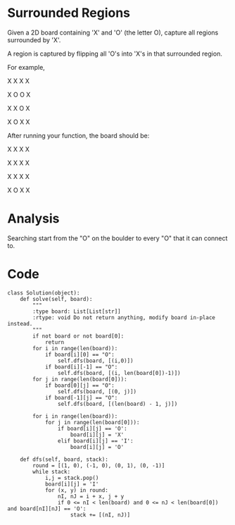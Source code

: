 # Surrounded Regions
Given a 2D board containing 'X' and 'O' (the letter O), capture all regions surrounded by 'X'.

A region is captured by flipping all 'O's into 'X's in that surrounded region.

For example,

X X X X

X O O X

X X O X

X O X X

After running your function, the board should be:

X X X X

X X X X

X X X X

X O X X

# Analysis
Searching start from the "O" on the boulder to every "O" that it can connect to. 
# Code
```
class Solution(object):
    def solve(self, board):
        """
        :type board: List[List[str]]
        :rtype: void Do not return anything, modify board in-place instead.
        """
        if not board or not board[0]:
            return
        for i in range(len(board)):
            if board[i][0] == "O":
                self.dfs(board, [(i,0)])
            if board[i][-1] == "O":
                self.dfs(board, [(i, len(board[0])-1)])
        for j in range(len(board[0])):
            if board[0][j] == "O":
                self.dfs(board, [(0, j)])
            if board[-1][j] == "O":
                self.dfs(board, [(len(board) - 1, j)])
        
        for i in range(len(board)):
            for j in range(len(board[0])):
                if board[i][j] == 'O':
                    board[i][j] = 'X'
                elif board[i][j] == 'I':
                    board[i][j] = 'O'
                    
    def dfs(self, board, stack):
        round = [(1, 0), (-1, 0), (0, 1), (0, -1)]
        while stack:
            i,j = stack.pop()
            board[i][j] = 'I'
            for (x, y) in round:
                nI, nJ = i + x, j + y
                if 0 <= nI < len(board) and 0 <= nJ < len(board[0]) and board[nI][nJ] == 'O':
                    stack += [(nI, nJ)]
```